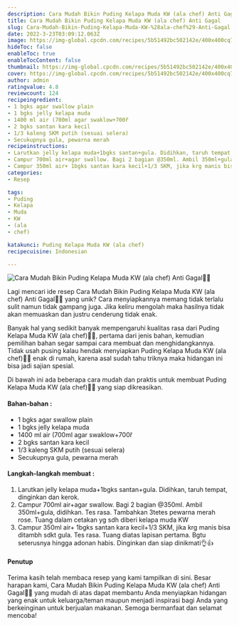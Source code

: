 ```yaml
---
description: Cara Mudah Bikin Puding Kelapa Muda KW (ala chef) Anti Gagal"
title: Cara Mudah Bikin Puding Kelapa Muda KW (ala chef) Anti Gagal
slug: Cara-Mudah-Bikin-Puding-Kelapa-Muda-KW-%28ala-chef%29-Anti-Gagal
date: 2022-3-23T03:09:12.063Z
image: https://img-global.cpcdn.com/recipes/5b51492bc502142e/400x400cq70/photo.jpg
hideToc: false
enableToc: true
enableTocContent: false
thumbnail: https://img-global.cpcdn.com/recipes/5b51492bc502142e/400x400cq70/photo.jpg
cover: https://img-global.cpcdn.com/recipes/5b51492bc502142e/400x400cq70/photo.jpg
author: admin
ratingvalue: 4.8
reviewcount: 124
recipeingredient:
- 1 bgks agar swallow plain
- 1 bgks jelly kelapa muda
- 1400 ml air (700ml agar swaklow+700ř
- 2 bgks santan kara kecil
- 1/3 kaleng SKM putih (sesuai selera)
- Secukupnya gula, pewarna merah
recipeinstructions:
- Larutkan jelly kelapa muda+1bgks santan+gula. Didihkan, taruh tempat, dinginkan dan kerok.
- Campur 700ml air+agar swallow. Bagi 2 bagian @350ml. Ambil 350ml+gula, didihkan. Tes rasa. Tambahkan 3tetes pewarna merah rose. Tuang dalam cetakan yg sdh diberi kelapa muda KW
- Campur 350ml air+ 1bgks santan kara kecil+1/3 SKM, jika krg manis bisa ditambh sdkt gula. Tes rasa. Tuang diatas lapisan pertama. Bgtu seterusnya hingga adonan habis. Dinginkan dan siap dinikmati👌👍
categories:
- Resep

tags:
- Puding
- Kelapa
- Muda
- KW
- (ala
- chef)

katakunci: Puding Kelapa Muda KW (ala chef)
recipecuisine: Indonesian

---
```


![Cara Mudah Bikin Puding Kelapa Muda KW (ala chef) Anti Gagal👩‍🍳](https://img-global.cpcdn.com/recipes/5b51492bc502142e/400x400cq70/photo.jpg)

Lagi mencari ide resep Cara Mudah Bikin Puding Kelapa Muda KW (ala chef) Anti Gagal👩‍🍳 yang unik? Cara menyiapkannya memang tidak terlalu sulit namun tidak gampang juga. Jika keliru mengolah maka hasilnya tidak akan memuaskan dan justru cenderung tidak enak.

Banyak hal yang sedikit banyak mempengaruhi kualitas rasa dari Puding Kelapa Muda KW (ala chef)👩‍🍳, pertama dari jenis bahan, kemudian pemilihan bahan segar sampai cara membuat dan menghidangkannya. Tidak usah pusing kalau hendak menyiapkan Puding Kelapa Muda KW (ala chef)👩‍🍳 enak di rumah, karena asal sudah tahu triknya maka hidangan ini bisa jadi sajian spesial.

Di bawah ini ada beberapa cara mudah dan praktis untuk membuat Puding Kelapa Muda KW (ala chef)👩‍🍳 yang siap dikreasikan.

<!--inarticleads1-->

#### Bahan-bahan :

- 1 bgks agar swallow plain
- 1 bgks jelly kelapa muda
- 1400 ml air (700ml agar swaklow+700ř
- 2 bgks santan kara kecil
- 1/3 kaleng SKM putih (sesuai selera)
- Secukupnya gula, pewarna merah

<!--inarticleads2-->

#### Langkah-langkah membuat :

1. Larutkan jelly kelapa muda+1bgks santan+gula. Didihkan, taruh tempat, dinginkan dan kerok.
1. Campur 700ml air+agar swallow. Bagi 2 bagian @350ml. Ambil 350ml+gula, didihkan. Tes rasa. Tambahkan 3tetes pewarna merah rose. Tuang dalam cetakan yg sdh diberi kelapa muda KW
1. Campur 350ml air+ 1bgks santan kara kecil+1/3 SKM, jika krg manis bisa ditambh sdkt gula. Tes rasa. Tuang diatas lapisan pertama. Bgtu seterusnya hingga adonan habis. Dinginkan dan siap dinikmati👌👍

#### Penutup

Terima kasih telah membaca resep yang kami tampilkan di sini. Besar harapan kami, Cara Mudah Bikin Puding Kelapa Muda KW (ala chef) Anti Gagal👩‍🍳 yang mudah di atas dapat membantu Anda menyiapkan hidangan yang enak untuk keluarga/teman maupun menjadi inspirasi bagi Anda yang berkeinginan untuk berjualan makanan. Semoga bermanfaat dan selamat mencoba!